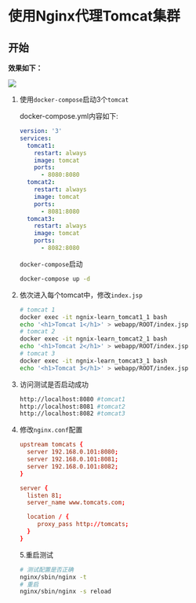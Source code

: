 # 使用Nginx代理Tomcat集群

## 开始

**效果如下：**

![](https://tva1.sinaimg.cn/large/006tNbRwly1ga5mh9d57og30hs08wno3.gif)

1. 使用`docker-compose`启动3个`tomcat`

   docker-compose.yml内容如下:

   ```yml
   version: '3'
   services:
     tomcat1:
       restart: always
       image: tomcat
       ports:
         - 8080:8080
     tomcat2:
       restart: always
       image: tomcat
       ports:
         - 8081:8080
     tomcat3:
       restart: always
       image: tomcat
       ports:
         - 8082:8080
   ```

   `docker-compose`启动

   ```bash
   docker-compose up -d
   ```

2. 依次进入每个tomcat中，修改`index.jsp`

   ```bash
   # tomcat 1
   docker exec -it ngnix-learn_tomcat1_1 bash
   echo '<h1>Tomcat 1</h1>' > webapp/ROOT/index.jsp
   # tomcat 2
   docker exec -it ngnix-learn_tomcat2_1 bash
   echo '<h1>Tomcat 2</h1>' > webapp/ROOT/index.jsp
   # tomcat 3
   docker exec -it ngnix-learn_tomcat3_1 bash
   echo '<h1>Tomcat 3</h1>' > webapp/ROOT/index.jsp
   ```

3. 访问测试是否启动成功

   ```bash
   http://localhost:8080 #tomcat1
   http://localhost:8081 #tomcat2
   http://localhost:8082 #tomcat3
   ```

4. 修改`nginx.conf`配置

   ```conf
   upstream tomcats {
     server 192.168.0.101:8080;
     server 192.168.0.101:8081;
     server 192.168.0.101:8082;
   }
   
   server {
     listen 81;
     server_name www.tomcats.com;
   
     location / {
     	proxy_pass http://tomcats;
     }
   }
   ```

   5.重启测试

   ```bash
   # 测试配置是否正确
   nginx/sbin/nginx -t
   # 重启
   nginx/sbin/nginx -s reload
   ```

   